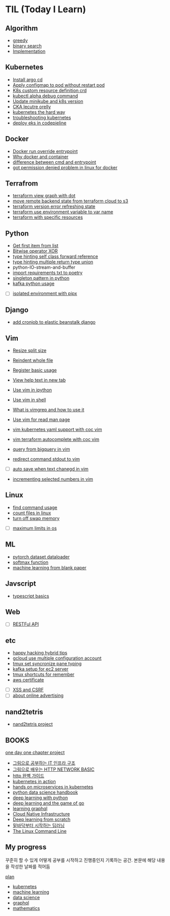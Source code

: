 # TIL (Today I Learn)

## Algorithm

- [greedy](./algorithm/greedy.md)
- [binary search](./algorithm/binary-search.md)
- [Implementation](./algorithm/Implementation.md)


## Kubernetes

- [Install argo cd](./kubernetes/install-argo-cd.md)
- [Apply configmap to pod without restart pod](./kubernetes/apply-configmap-to-pod-without-restart-pod.md)
- [K8s custom resource definition crd](./kubernetes/k8s-custom-resource-definition-crd)
- [kubectl alpha debug command](./kubernetes/kubectl-alpha-debug-command.md)
- [Update minikube and k8s version](./kubernetes/Update-minikube-and-k8s-version.md)
- [CKA lecutre orelly](./kubernetes/CKA-lecutre-orelly.md)
- [kubernetes the hard way](./kubernetes/kubernetes-the-hard-way.md)
- [troubleshooting kubernetes](./kubernetes/troubleshooting-kubernetes.md)
- [deploy eks in codepieline](./kubernetes/deploy-eks-in-codepieline.md)

## Docker

- [Docker run override entrypoint](./docker/docker-run-override-entrypoint.md)
- [Why docker and container](./docker/why-docker-and-container.md)
- [difference between cmd and entrypoint](./docker/difference-between-cmd-and-entrypoint.md)
- [got permission denied problem in linux for docker](./docker/got-permission-denied-problem-in-linux-for-docker.md)

## Terrafrom

- [terraform view graph with dot](./terraform/terraform-view-graph-with-dot.md)
- [move remote backend state from terraform cloud to s3](./terraform/move-remote-backend-state-from-terraform-cloud-to-s3.md)
- [terraform version error refreshing state](./terraform/terrafor-version-error-refreshing-state.md)
- [terraform use environment variable to var name](./terraform/terraform-use-environment-variable-to-var-name.md)
- [terraform with specific resources](./terraform/terraform-with-specific-resources.md)


## Python

- [Get first item from list](./python/get-first-item-from-list.md)
- [Bitwise operator XOR](./python/Bitwise-operator-XOR.md)
- [type hinting self class forward reference](./python/type-hinting-self-class-forward-reference.md)
- [type hinting multiple return type union](./python/type-hinting-multiple-return-type-union.md)
- python-IO-stream-and-buffer
- [import requirements txt to poetry](./python/import-requirements-txt-to-poetry.md)
- [singleton pattern in python](./python/singleton-pattern-in-python.md)
- [kafka python usage](./python/kafka-python-usage.md)
- [ ] [isolated environment with pipx](./python/isolated-environment-with-pipx.md)

## Django
- [add cronjob to elastic beanstalk django](./django/add-cronjob-to-elastic-beanstalk-django.md)

## Vim

- [Resize split size](./vim/resize-split-size.md)
- [Reindent whole file](./vim/reindent-whole-file)
- [Register basic usage](./vim/Register-basic-usage.md)
- [View help text in new tab](./vim/View-help-text-in-new-tab.md)

- [Use vim in ipython](./vim/Use-vim-in-ipython.md)
- [Use vim in shell](./vim/Use-vim-in-shell.md)
- [What is vimgrep and how to use it](./vim/What-is-vimgrep-and-how-to-use-it.md)
- [Use vim for read man page](./vim/Use-vim-for-read-man-page.md)
- [vim kubernetes yaml support with coc vim](./vim/vim-kubernetes-yaml-support-with-coc-vim.md)
- [vim terraform autocomplete with coc vim](./vim/vim-terraform-autocomplete-with-coc-vim.md)
- [query from bigquery in vim](./vim/query-from-bigquery-in-vim.md)
- [redirect command stdout to vim](./vim//redirect-command-stdout-to-vim.md)
- [ ] [auto save when text chanegd in vim](./vim/auto-save-when-text-chanegd-in-vim.md)
- [incrementing selected numbers in vim](./vim/incrementing-selected-numbers-in-vim.md)


## Linux

- [find command usage](./linux/find-command-usage.md)
- [count files in linux](./linux/count-files-in-linux.md)
- [turn off swap memory](./linux/turn-off-swap-memory.md)
- [ ] [maximum limits in os](./linux/maximum-limits-in-os.md)

## ML

- [pytorch dataset dataloader](./ML/pytorch-dataset-dataloader.md)
- [softmax function](./ML/softmax-function.md)
- [machine learning from blank paper](./ML/machine-learning-from-blank-paper.md)

## Javscript
- [typescript basics](./javascript/typescript-basics.md)

## Web
- [ ] [RESTFul API](./web/RESTFul-API.md)

## etc

- [happy hacking hybrid tips](./etc/happy-hacking-hybrid-tips.md)
- [gcloud use multiple configuration account](./etc/gcloud-use-multiple-configuration-account.md)
- [tmux set syncronize pane typing](./etc/tmux-set-syncronize-pane-typing.md)
- [kafka setup for ec2 server](./etc/kafka-setup-for-ec2-server.md)
- [tmux shortcuts for remember](./etc/tmux-shortcuts-for-remember.md)
- [aws certificate](./etc/aws-certificate.md)
- [ ] [XSS and CSRF](./etc/cxx-and-csrf.md)
- [ ] [about online advertising](./etc/about-online-advertising.md)

## nand2tetris
- [nand2tetris project](./nand2tetris/nand2tetris.md)

## BOOKS

[one day one chapter project](./books/one-day-one-chapter.md)

- [그림으로 공부하는 IT 인프라 구조](./books/infra-structure-with-pictures.md)
- [그림으로 배우는 HTTP NETWORK BASIC](./books/HTTP-NETWORK-BASIC-with-pictures.md)
- [http 완벽 가이드](./books/http.md)
- [kubernetes in action](./books/kubernetes-in-action.md)
- [hands on microservices in kubernetes](./books/hands-on-microservices-in-kubernetes.md)
- [python data science handbook](./books/python-data-science-handbook.md)
- [deep learning with python](./books/deep-learning-with-python.md)
- [deep learning and the game of go](./books/deep-learning-and-the-game-of-go.md)
- [learning graphql](./books/learning-graphql.md)
- [Cloud Native Infrastructure](./books/Cloud-Native-Infrastructure.md)
- [Deep learning from scratch](./books/deep-learning-from-scratch.md)
- [밑바닥부터 시작하는 딥러닝](./books/밑바닥부터-시작하는-딥러닝.md)
- [The Linux Command Line](./books/The-Linux-Command-Line.md)


## My progress

꾸준히 할 수 있게 어떻게 공부를 시작하고 진행중인지 기록하는 공간. 본문에 해당 내용을 작성한 날짜를 적어둠

[plan](./my-progress/plan.md)

- [kubernetes](./my-progress/kubernetes.md)
- [machine learning](./my-progress/machine-learning.md)
- [data science](./my-progress/data-science.md)
- [graphql](./my-progress/graphql.md)
- [mathematics](./my-progress/mathematics.md)
